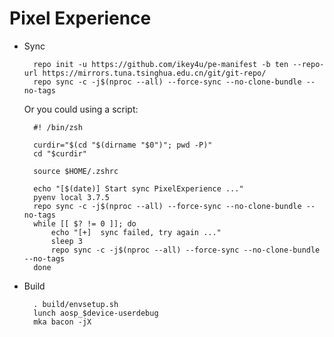 # Pixel Experience

- Sync

        repo init -u https://github.com/ikey4u/pe-manifest -b ten --repo-url https://mirrors.tuna.tsinghua.edu.cn/git/git-repo/
        repo sync -c -j$(nproc --all) --force-sync --no-clone-bundle --no-tags

    Or you could using a script:

        #! /bin/zsh

        curdir="$(cd "$(dirname "$0")"; pwd -P)"
        cd "$curdir"

        source $HOME/.zshrc

        echo "[$(date)] Start sync PixelExperience ..."
        pyenv local 3.7.5
        repo sync -c -j$(nproc --all) --force-sync --no-clone-bundle --no-tags
        while [[ $? != 0 ]]; do
            echo "[+]  sync failed, try again ..."
            sleep 3
            repo sync -c -j$(nproc --all) --force-sync --no-clone-bundle --no-tags
        done

- Build

        . build/envsetup.sh
        lunch aosp_$device-userdebug
        mka bacon -jX

